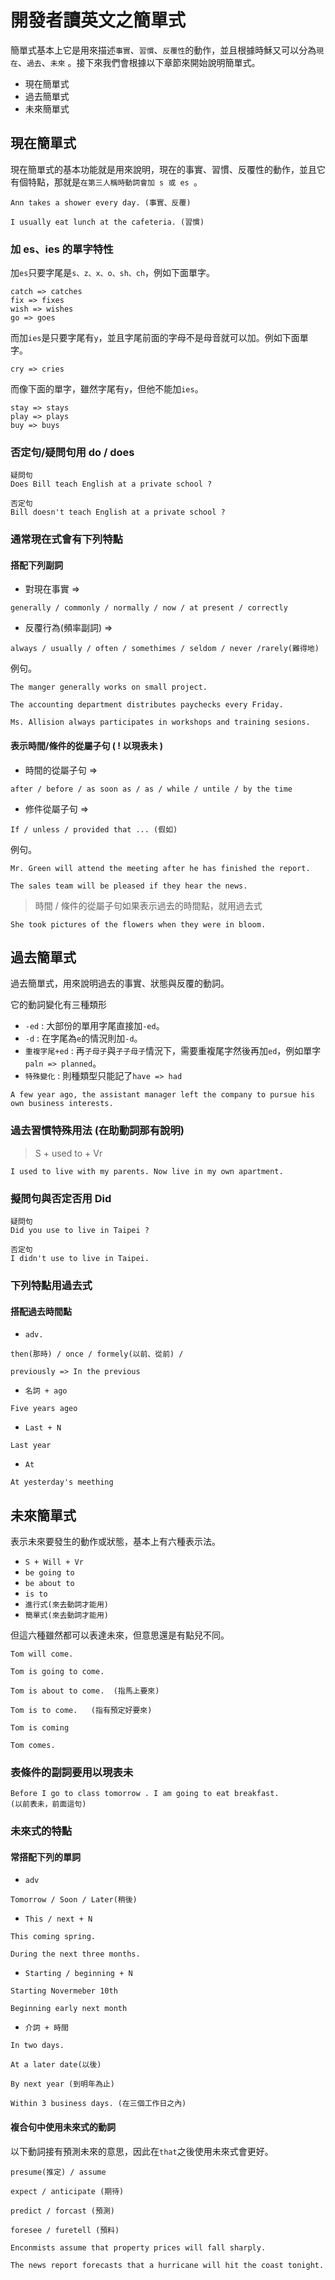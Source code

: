 # 開發者讀英文之簡單式

簡單式基本上它是用來描述`事實`、`習慣`、`反覆性`的動作，並且根據時穌又可以分為`現在`、`過去`、`未來` 。接下來我們會根據以下章節來開始說明簡單式。

* 現在簡單式
* 過去簡單式
* 未來簡單式

## 現在簡單式
現在簡單式的基本功能就是用來說明，現在的事實、習慣、反覆性的動作，並且它有個特點，那就是`在第三人稱時動詞會加 s 或 es `。

```
Ann takes a shower every day. (事實、反覆)

I usually eat lunch at the cafeteria. (習慣)
```

### 加 es、ies 的單字特性
加`es`只要字尾是`s、z、x、o、sh、ch`，例如下面單字。

```
catch => catches
fix => fixes
wish => wishes
go => goes
```

而加`ies`是只要字尾有`y`，並且字尾前面的字母不是母音就可以加。例如下面單字。

```
cry => cries
```
而像下面的單字，雖然字尾有`y`，但他不能加`ies`。

```
stay => stays
play => plays
buy => buys
```
### 否定句/疑問句用 do / does

```
疑問句
Does Bill teach English at a private school ?

否定句
Bill doesn't teach English at a private school ?
```

### 通常現在式會有下列特點


####  搭配下列副詞


* 對現在事實 => 

```
generally / commonly / normally / now / at present / correctly

```

* 反覆行為(頻率副詞) => 

```
always / usually / often / somethimes / seldom / never /rarely(難得地)
```
例句。

```
The manger generally works on small project.

The accounting department distributes paychecks every Friday.

Ms. Allision always participates in workshops and training sesions.
```

#### 表示時間/條件的從屬子句 ( ! 以現表未 )

* 時間的從屬子句 =>

```
after / before / as soon as / as / while / untile / by the time
```

* 修件從屬子句 => 

```
If / unless / provided that ... (假如)
```

例句。

```
Mr. Green will attend the meeting after he has finished the report.

The sales team will be pleased if they hear the news.
```

> 時間 / 條件的從屬子句如果表示過去的時間點，就用過去式

```
She took pictures of the flowers when they were in bloom.

```

## 過去簡單式
過去簡單式，用來說明過去的事實、狀態與反覆的動詞。

它的動詞變化有三種類形

* `-ed` : 大部份的單用字尾直接加`-ed`。
* `-d` : 在字尾為`e`的情況則加`-d`。
* `重複字尾+ed` : 再`子母子`與`子子母子`情況下，需要重複尾字然後再加`ed`，例如單字`paln => planned`。
* `特殊變化` : 則種類型只能記了`have => had`

```
A few year ago, the assistant manager left the company to pursue his own business interests.

```
### 過去習慣特殊用法 (在助動詞那有說明)

> S + used to + Vr

```
I used to live with my parents. Now live in my own apartment.
```

### 擬問句與否定否用 Did

```
疑問句
Did you use to live in Taipei ?

否定句
I didn't use to live in Taipei.
```

### 下列特點用過去式

#### 搭配過去時間點

* `adv.` 

```
then(那時) / once / formely(以前、從前) / 

previously => In the previous

```

* `名詞 + ago`

```
Five years ageo

```

* `Last + N`

```
Last year
```

* `At`

```
At yesterday's meething
```

## 未來簡單式

表示未來要發生的動作或狀態，基本上有六種表示法。

* `S + Will + Vr`
* `be going to`
* `be about to`
* `is to`
* `進行式(來去動詞才能用)`
* `簡單式(來去動詞才能用)`

但這六種雖然都可以表達未來，但意思還是有點兒不同。

```
Tom will come.

Tom is going to come.

Tom is about to come.  (指馬上要來)

Tom is to come.   (指有預定好要來)

Tom is coming

Tom comes.
```

### 表條件的副詞要用以現表未

```
Before I go to class tomorrow . I am going to eat breakfast.
(以前表未，前面這句)
```

### 未來式的特點

#### 常搭配下列的單詞

* `adv`

```
Tomorrow / Soon / Later(稍後)
```

* `This / next + N`

```
This coming spring.

During the next three months.
```

* `Starting / beginning + N`

```
Starting Novermeber 10th

Beginning early next month
```

* `介詞 + 時間`

```
In two days.

At a later date(以後)

By next year (到明年為止)

Within 3 business days. (在三個工作日之內)
```

#### 複合句中使用未來式的動詞
以下動詞接有預測未來的意思，因此在`that`之後使用未來式會更好。

```
presume(推定) / assume 

expect / anticipate (期待)

predict / forcast (預測)

foresee / furetell (預料)
```

```
Enconmists assume that property prices will fall sharply.

The news report forecasts that a hurricane will hit the coast tonight.

```


